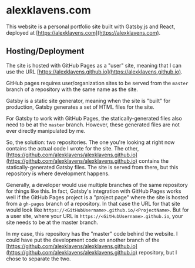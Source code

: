 # alexklavens.com

This website is a personal portfolio site built with Gatsby.js and React, deployed at [https://alexklavens.com](https://alexklavens.com).

## Hosting/Deployment

The site is hosted with GitHub Pages as a "user" site, meaning that I can use the URL [https://alexklavens.github.io](https://alexklavens.github.io).

GitHub pages requires user/organization sites to be served from the `master` branch of a repository with the same name as the site.

Gatsby is a static site generator, meaning when the site is "built" for production, Gatsby generates a set of HTML files for the site.

For Gatsby to work with GitHub Pages, the statically-generated files also need to be at the `master` branch. However, these generated files are not ever directly manipulated by me.

So, the solution: two repositories. The one you're looking at right now contains the actual code I wrote for the site. The other, [https://github.com/alexklavens/alexklavens.github.io](https://github.com/alexklavens/alexklavens.github.io) contains the statically-generated Gatsby files. The site is served from there, but this repository is where development happens.

Generally, a developer would use multiple branches of the same repository for things like this. In fact, Gatsby's integration with GitHub Pages works well if the GitHub Pages project is a "project page" where the site is hosted from a `gh-pages` branch of a repository. In that case the URL for that site would look like `https://<GitHubUsername>.github.io/<ProjectName>`. But for a user site, where your URL is `https://<GitHubUsername>.github.io`, your site needs to be at the master branch.

In my case, this repository has the "master" code behind the website. I could have put the development code on another branch of the [https://github.com/alexklavens/alexklavens.github.io](https://github.com/alexklavens/alexklavens.github.io) repository, but I chose to separate the two.
